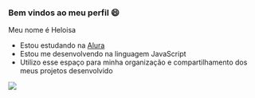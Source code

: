 ### Bem vindos ao meu perfil 😄

Meu nome é Heloisa

* Estou estudando na [Alura](https://www.alura.com,br)
* Estou me desenvolvendo na linguagem JavaScript
* Utilizo esse espaço para minha organização e compartilhamento dos meus projetos desenvolvido

![](https://media1.tenor.com/m/zHOFYz2-BygAAAAC/abell46s-reface.gif)
